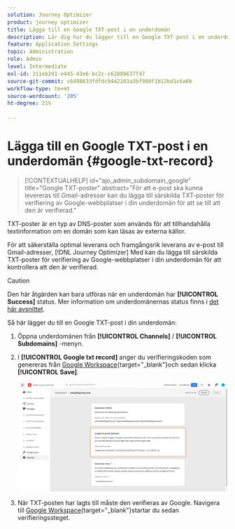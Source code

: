 ```yaml
---
solution: Journey Optimizer
product: journey optimizer
title: Lägga till en Google TXT-post i en underdomän
description: Lär dig hur du lägger till en Google TXT-post i en underdomän
feature: Application Settings
topic: Administration
role: Admin
level: Intermediate
exl-id: 311eb2d1-e445-43e6-bc2c-c6288b637f47
source-git-commit: c6498633fdfdc9442203a3bf980f1b12bd1c6a6b
workflow-type: tm+mt
source-wordcount: '205'
ht-degree: 21%

---
```


# Lägga till en Google TXT-post i en underdomän {#google-txt-record}

>[!CONTEXTUALHELP]
>id="ajo_admin_subdomain_google"
>title="Google TXT-poster"
>abstract="För att e-post ska kunna levereras till Gmail-adresser kan du lägga till särskilda TXT-poster för verifiering av Google-webbplatser i din underdomän för att se till att den är verifierad."

TXT-poster är en typ av DNS-poster som används för att tillhandahålla textinformation om en domän som kan läsas av externa källor.

För att säkerställa optimal leverans och framgångsrik leverans av e-post till Gmail-adresser, [!DNL Journey Optimizer] Med kan du lägga till särskilda TXT-poster för verifiering av Google-webbplatser i din underdomän för att kontrollera att den är verifierad.

>[!CAUTION]
>
> Den här åtgärden kan bara utföras när en underdomän har **[!UICONTROL Success]** status. Mer information om underdomänernas status finns i [det här avsnittet](about-subdomain-delegation.md#access-delegated-subdomains).

Så här lägger du till en Google TXT-post i din underdomän:

1. Öppna underdomänen från **[!UICONTROL Channels]** / **[!UICONTROL Subdomains]** -menyn.

1. I **[!UICONTROL Google txt record]** anger du verifieringskoden som genereras från [Google Workspace](https://support.google.com/a/answer/183895){target=&quot;_blank&quot;}<!--G Suite Admin tools-->och sedan klicka **[!UICONTROL Save]**.

   ![](assets/subdomain-google-txt.png)

1. När TXT-posten har lagts till måste den verifieras av Google. Navigera till [Google Workspace](https://support.google.com/a/answer/183895){target=&quot;_blank&quot;}<!--G Suite Admin tools-->startar du sedan verifieringssteget.
